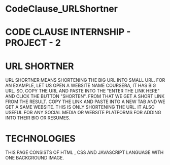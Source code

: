 # CodeClause_URLShortner
# CODE CLAUSE INTERNSHIP - PROJECT - 2
# URL SHORTNER
URL SHORTNER MEANS SHORTENING THE BIG URL INTO SMALL URL.
FOR AN EXAMPLE, LET US OPEN A WEBSITE NAME COURSERA, IT HAS BIG URL. SO, COPY THE URL AND PASTE INTO THE "ENTER THE LINK HERE" AND CLICK THE BUTTON "SHORTEN".
FROM THAT WE GET A SHORT LINK FROM THE RESULT.
COPY THE LINK AND PASTE INTO A NEW TAB AND WE GET A SAME WEBSITE.
THIS IS ONLY SHORTENING THE URL. IT ALSO USEFUL FOR ANY SOCIAL MEDIA OR WEBSITE PLATFORMS FOR ADDING INTO THEIR BIO OR RESUMES.
# TECHNOLOGIES
THIS PAGE CONSISTS OF HTML , CSS AND JAVASCRIPT LANGUAGE WITH ONE BACKGROUND IMAGE.
